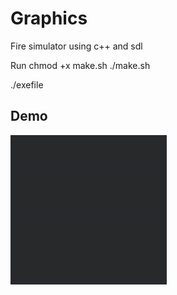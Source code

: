 # Graphics
Fire simulator using c++ and sdl

Run 
chmod +x make.sh
./make.sh 

./exefile

## Demo

![Demo](https://github.com/Pkoiralap/Graphics/blob/master/objects/demo.gif)
